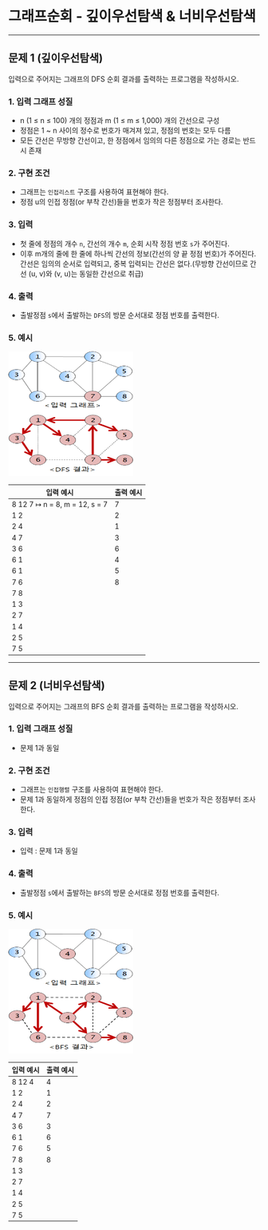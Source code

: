 <h1><strong >그래프순회 - 깊이우선탐색 & 너비우선탐색 </strong></h1>

<hr>

## 문제 1 (깊이우선탐색)
입력으로 주어지는 그래프의 DFS 순회 결과를 출력하는 프로그램을 작성하시오.

### 1. 입력 그래프 성질
- n (1 ≤ n ≤ 100) 개의 정점과 m (1 ≤ m ≤ 1,000) 개의 간선으로 구성
- 정점은 1 ~ n 사이의 정수로 번호가 매겨져 있고, 정점의 번호는 모두 다름
- 모든 간선은 무방향 간선이고, 한 정점에서 임의의 다른 정점으로 가는 경로는 반드시 존재

### 2. 구현 조건
- 그래프는 `인접리스트` 구조를 사용하여 표현해야 한다.
- 정점 u의 인접 정점(or 부착 간선)들을 번호가 작은 정점부터 조사한다.

### 3. 입력
- 첫 줄에 정점의 개수 `n`, 간선의 개수 `m`, 순회 시작 정점 번호 `s`가 주어진다.
- 이후 m개의 줄에 한 줄에 하나씩 간선의 정보(간선의 양 끝 정점 번호)가 주어진다.간선은 임의의 순서로 입력되고, 중복 입력되는 간선은 없다.(무방향 간선이므로 간선 (u, v)와 (v, u)는 동일한 간선으로 취급)

### 4. 출력
- 출발정점 `s`에서 출발하는 `DFS`의 방문 순서대로 정점 번호를 출력한다.

### 5. 예시

<img src="../images/11-1.bmp" width='250' height='250'>

|입력 예시| 출력 예시|
|---|---|
|8 12 7 ↦ n = 8, m = 12, s = 7 | 7|
|1 2| 2|
|2 4| 1|
|4 7| 3|
|3 6 | 6|
|6 1 | 4|
|6 1 | 5|
|7 6 | 8|
|7 8 | |
|1 3 | |
|2 7 | |
|1 4 | |
|2 5 | |
|7 5 | |

---

## 문제 2 (너비우선탐색)
입력으로 주어지는 그래프의 BFS 순회 결과를 출력하는 프로그램을 작성하시오.

### 1. 입력 그래프 성질
- 문제 1과 동일

### 2. 구현 조건
- 그래프는 `인접행렬` 구조를 사용하여 표현해야 한다.
- 문제 1과 동일하게 정점의 인접 정점(or 부착 간선)들을 번호가 작은 정점부터 조사한다.

### 3. 입력
- 입력 : 문제 1과 동일

### 4. 출력
- 출발정점 `s`에서 출발하는 `BFS`의 방문 순서대로 정점 번호를 출력한다.

### 5. 예시

<img src="../images/11-2.bmp" width='250' height='250'>

|입력 예시| 출력 예시|
|---|---|
|8 12 4|4
|1 2|1|
|2 4|2|
|4 7|7|
|3 6|3|
|6 1|6|
|7 6|5|
|7 8|8|
|1 3||
|2 7||
|1 4||
|2 5||
|7 5||